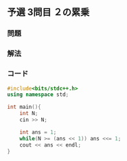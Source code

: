 ## 予選 3問目 ２の累乗
### 問題

### 解法

### コード
```cpp
#include<bits/stdc++.h>
using namespace std;

int main(){
    int N;
    cin >> N;

    int ans = 1;
    while(N >= (ans << 1)) ans <<= 1;
    cout << ans << endl;
}
```